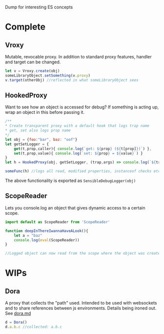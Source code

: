 Dump for interesting ES concepts

# Complete

## Vroxy
Mutable, revocable proxy. In addition to standard proxy features, handler and target can be changed.

```js
let v = Vroxy.create(obj)
someLibraryObject.setSomething(v.proxy)
v.target(otherObj) //reflected in what someLibraryObject sees
```

## HookedProxy
Want to see how an object is accessed for debug? If something is acting up, wrap an object in this before passing it.

```js
/**
* Create transparent proxy with a default hook that logs trap name
* get, set also logs prop name
*/
let obj = {foo:"bar", baz: "oof"}
let getSetLogger = {
    get(t,prop,caller){ console.log(`get: ${prop} (${t[prop]})`) },
    set(t,prop,value){ console.log(`set: ${prop} = ${value}`) }
}
let h = HookedProxy(obj, getSetLogger, (trap,args) => console.log(`${trap}: ping`))

someFunc(h) //logs all read, modified properties, instanceof checks etc
```

The above functionality is exported as `SensibleDebugLogger(obj)`

## ScopeReader
Lets you console.log an object that gives dynamic access to a certain scope.

```js
import default as ScopeReader from 'ScopeReader'

function deepInThereIwannaHaveALook(){
    let a = "baz"
    console.log(eval(ScopeReader))
}

//Logged object can now read from the scope where the object was created. Not a snapshot, changes will be reflected.
```

# WIPs
## Dora
A proxy that collects the "path" used. Intended to be used with websockets and to share references between js environments. Details being ironed out.
See [dora.md](./dora.js/dora.md)

```js
d = Dora()
d.a.b.c //collected: a.b.c
```